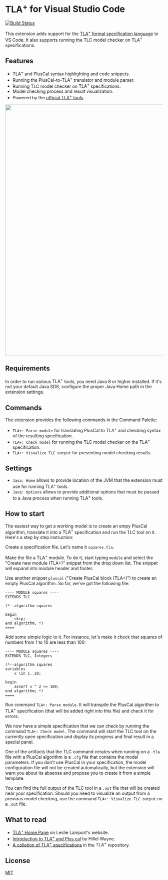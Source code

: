 # <nobr>TLA<sup>+</sup></nobr> for Visual Studio Code

[![Build Status](https://travis-ci.com/alygin/vscode-tlaplus.svg)](https://travis-ci.com/alygin/vscode-tlaplus)

This extension adds support for the [TLA<sup>+</sup> formal specification language](http://research.microsoft.com/en-us/um/people/lamport/tla/tla.html) to VS Code. It also supports running the TLC model checker on <nobr>TLA<sup>+</sup></nobr> specifications.

## Features

- TLA<sup>+</sup> and PlusCal syntax highlighting and code snippets.
- Running the PlusCal-to-<nobr>TLA<sup>+</sup></nobr> translator and module parser.
- Running TLC model checker on <nobr>TLA<sup>+</sup></nobr> specifications.
- Model checking process and result visualization.
- Powered by the [official TLA<sup>+</sup> tools](https://github.com/tlaplus/tlaplus).

<img src="https://raw.githubusercontent.com/alygin/vscode-tlaplus/master/resources/images/screencast.gif" width="800" height="auto">

## Requirements

In order to run various <nobr>TLA<sup>+</sup></nobr> tools, you need Java 8 or higher installed. If it's not your default Java SDK, configure the proper Java Home path in the extension settings.

## Commands

The extension provides the following commands in the Command Palette:

- `TLA+: Parse module` for translating PlusCal to <nobr>TLA<sup>+</sup></nobr> and checking syntax of the resulting specification.
- `TLA+: Check model` for running the TLC model checker on the <nobr>TLA<sup>+</sup></nobr> specification.
- `TLA+: Visualize TLC output` for presenting model checking results.

## Settings

- `Java: Home` allows to provide location of the JVM that the extension must use for running <nobr>TLA<sup>+</sup></nobr> tools.
- `Java: Options` allows to provide additional options that must be passed to a Java process when running <nobr>TLA<sup>+</sup></nobr> tools.

## How to start

The easiest way to get a working model is to create an empy PlusCal algorithm, translate it into a <nobr>TLA<sup>+</sup></nobr> specification and run the TLC tool on it. Here's a step by step instruction:

Create a specification file. Let's name it `squares.tla`.

Make the file a <nobr>TLA<sup>+</sup></nobr> module. To do it, start typing `module` and select the "Create new module (TLA+)" snippet from the drop down list. The snippet will expand into module header and footer.

Use another snippet `pluscal` ("Create PlusCal block (TLA+)") to create an empty PlusCal algorithm. So far, we've got the following file:

```tla
---- MODULE squares ----
EXTENDS TLC

(*--algorithm squares

begin
    skip;
end algorithm; *)
====
```

Add some simple logic to it. For instance, let's make it check that squares of numbers from 1 to 10 are less than 100:

```tla
---- MODULE squares ----
EXTENDS TLC, Integers

(*--algorithm squares
variables
    x \in 1..10;

begin
    assert x ^ 2 <= 100;
end algorithm; *)
====
```

Run command `TLA+: Parse module`. It will transpile the PlusCal algorithm to <nobr>TLA<sup>+</sup></nobr> specification (that will be added right into this file) and check it for errors.

We now have a simple specification that we can check by running the command `TLA+: Check model`. The command will start the TLC tool on the currently open specification and display its progress and final result in a special panel.

One of the artifacts that the TLC command cerates when running on a `.tla` file with a PlusCal algorithm is a `.cfg` file that contains the model parameters. If you don't use PlusCal in your specification, the model configuration file will not be created automatically, but the extension will warn you about its absense and propose you to create it from a simple template.

You can find the full output of the TLC tool in a `.out` file that will be created near your specification. Should you need to visualize an output from a previous model checking, use the command `TLA+: Visualize TLC output` on a `.out` file.

## What to read

* [<nobr>TLA<sup>+</sup></nobr> Home Page](http://research.microsoft.com/en-us/um/people/lamport/tla/tla.html) on Leslie Lamport's website.
* [Introduction to <nobr>TLA<sup>+</sup></nobr> and Plus cal](https://learntla.com) by Hillel Wayne.
* [A colletion of <nobr>TLA<sup>+</sup></nobr> specifications](https://github.com/tlaplus/Examples) in the <nobr>TLA<sup>+</sup></nobr> repository.

## License

[MIT](LICENSE)
